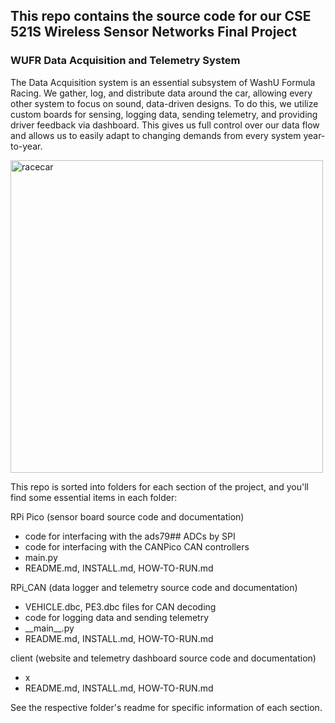 ## This repo contains the source code for our CSE 521S Wireless Sensor Networks Final Project

### WUFR Data Acquisition and Telemetry System

The Data Acquisition system is an essential subsystem of WashU Formula Racing. We gather, log, and distribute data around the car, allowing every other system to focus on sound, data-driven designs. To do this, we utilize custom boards for sensing, logging data, sending telemetry, and providing driver feedback via dashboard. This gives us full control over our data flow and allows us to easily adapt to changing demands from every system year-to-year. 

<img src="https://github.com/WURacing/DAQ-Project/blob/main/Docs/racecar.png"
     alt="racecar"
     width="500" />

This repo is sorted into folders for each section of the project, and you'll find some essential items in each folder:

RPi Pico (sensor board source code and documentation)
- code for interfacing with the ads79## ADCs by SPI
- code for interfacing with the CANPico CAN controllers
- main.py
- README.md, INSTALL.md, HOW-TO-RUN.md

RPi_CAN (data logger and telemetry source code and documentation)
- VEHICLE.dbc, PE3.dbc files for CAN decoding
- code for logging data and sending telemetry
- \_\_main__.py
- README.md, INSTALL.md, HOW-TO-RUN.md

client (website and telemetry dashboard source code and documentation)
- x
- README.md, INSTALL.md, HOW-TO-RUN.md

See the respective folder's readme for specific information of each section.
